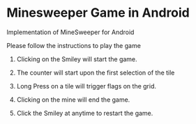 # Minesweeper Game in Android
Implementation of MineSweeper for Android

Please follow the instructions to play the game

1) Clicking on the Smiley will start the game.

2) The counter will start upon the first selection of the tile

3) Long Press on a tile will trigger flags on the grid.

4) Clicking on the mine will end the game.

5) Click the Smiley at anytime to restart the game. 
